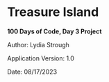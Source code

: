 
# Treasure Island 

**100 Days of Code, Day 3 Project**

Author: Lydia Strough

Application Version: 1.0

Date: 08/17/2023
